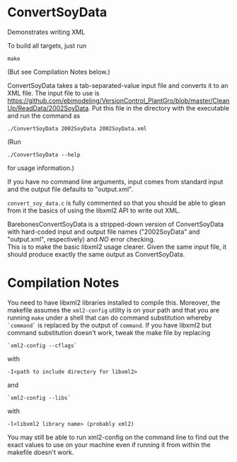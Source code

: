 # ConvertSoyData
Demonstrates writing XML

To build all targets, just run
```
make
```
(But see Compilation Notes below.)

ConvertSoyData takes a tab-separated-value input file and converts it to an XML file.  The input file to use is 
https://github.com/ebimodeling/VersionControl_PlantGro/blob/master/CleanUp/ReadData/2002SoyData.  Put this file in the directory with the executable and run the command as
```
./ConvertSoyData 2002SoyData 2002SoyData.xml
```
(Run
```
./ConvertSoyData --help
```
for usage information.)

If you have no command line arguments, input comes from standard input and the output file defaults to "output.xml".

`convert_soy_data.c` is fully commented so that you should be able to glean from it the basics of using the libxml2 API to write out XML.



BarebonesConvertSoyData is a stripped-down version of ConvertSoyData with hard-coded input and output file names ("2002SoyData" and "output.xml", respectively) and _NO_ error checking.  
This is to make the basic libxml2 usage clearer.  Given the same input file, it should produce exactly the same output as ConvertSoyData.

# Compilation Notes

You need to have libxml2 libraries installed to compile this.  Moreover, the makefile assumes the `xml2-config` utility is on your path and that you are running `make` under a shell that can do command substitution whereby `` `command` `` is replaced by the output of `command`.  If you have libxml2 but command substitution doesn't work, tweak the make file by replacing
```
`xml2-config --cflags`
```
with
```
-I<path to include directory for libxml2>
```
and
```
`xml2-config --libs`
```
with
```
-l<libxml2 library name> (probably xml2)
```

You may still be able to run xml2-config on the command line to find out the exact values to use on your machine even if running it from within the makefile doesn't work.
